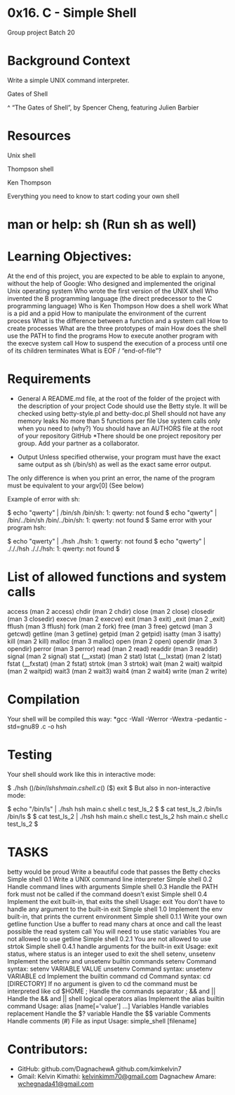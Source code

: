 # 0x16. C - Simple Shell
Group project Batch 20

# Background Context
Write a simple UNIX command interpreter.

Gates of Shell

^ “The Gates of Shell”, by Spencer Cheng, featuring Julien Barbier

# Resources

Unix shell

Thompson shell

Ken Thompson

Everything you need to know to start coding your own shell

# man or help: sh (Run sh as well)

# Learning Objectives:

At the end of this project, you are expected to be able to explain to anyone, without the help of Google:
Who designed and implemented the original Unix operating system
Who wrote the first version of the UNIX shell
Who invented the B programming language (the direct predecessor to the C programming language)
Who is Ken Thompson
How does a shell work
What is a pid and a ppid
How to manipulate the environment of the current process
What is the difference between a function and a system call
How to create processes
What are the three prototypes of main
How does the shell use the PATH to find the programs
How to execute another program with the execve system call
How to suspend the execution of a process until one of its children terminates
What is EOF / “end-of-file”?

# Requirements

* General
A README.md file, at the root of the folder of the project with the description of your project
Code should use the Betty style. It will be checked using betty-style.pl and betty-doc.pl
Shell should not have any memory leaks
No more than 5 functions per file
Use system calls only when you need to (why?)
You should have an AUTHORS file at the root of your repository
GitHub
*There should be one project repository per group. Add your partner as a collaborator.

* Output
Unless specified otherwise, your program must have the exact same output as sh (/bin/sh) as well as the exact same error output.

The only difference is when you print an error, the name of the program must be equivalent to your argv[0] (See below)

Example of error with sh:

$ echo "qwerty" | /bin/sh
/bin/sh: 1: qwerty: not found
$ echo "qwerty" | /bin/../bin/sh
/bin/../bin/sh: 1: qwerty: not found
$
Same error with your program hsh:

$ echo "qwerty" | ./hsh
./hsh: 1: qwerty: not found
$ echo "qwerty" | ./././hsh
./././hsh: 1: qwerty: not found
$

# List of allowed functions and system calls

access (man 2 access)
chdir (man 2 chdir)
close (man 2 close)
closedir (man 3 closedir)
execve (man 2 execve)
exit (man 3 exit)
_exit (man 2 _exit)
fflush (man 3 fflush)
fork (man 2 fork)
free (man 3 free)
getcwd (man 3 getcwd)
getline (man 3 getline)
getpid (man 2 getpid)
isatty (man 3 isatty)
kill (man 2 kill)
malloc (man 3 malloc)
open (man 2 open)
opendir (man 3 opendir)
perror (man 3 perror)
read (man 2 read)
readdir (man 3 readdir)
signal (man 2 signal)
stat (__xstat) (man 2 stat)
lstat (__lxstat) (man 2 lstat)
fstat (__fxstat) (man 2 fstat)
strtok (man 3 strtok)
wait (man 2 wait)
waitpid (man 2 waitpid)
wait3 (man 2 wait3)
wait4 (man 2 wait4)
write (man 2 write)

# Compilation

Your shell will be compiled this way: *gcc -Wall -Werror -Wextra -pedantic -std=gnu89 .c -o hsh

# Testing

Your shell should work like this in interactive mode:

$ ./hsh
($) /bin/ls
hsh main.c shell.c
($)
($) exit
$
But also in non-interactive mode:

$ echo "/bin/ls" | ./hsh
hsh main.c shell.c test_ls_2
$
$ cat test_ls_2
/bin/ls
/bin/ls
$
$ cat test_ls_2 | ./hsh
hsh main.c shell.c test_ls_2
hsh main.c shell.c test_ls_2
$

# TASKS

betty would be proud
Write a beautiful code that passes the Betty checks
Simple shell 0.1
Write a UNIX command line interpreter
Simple shell 0.2
Handle command lines with arguments
Simple shell 0.3
Handle the PATH
fork must not be called if the command doesn’t exist
Simple shell 0.4
Implement the exit built-in, that exits the shell
Usage: exit
You don’t have to handle any argument to the built-in exit
Simple shell 1.0
Implement the env built-in, that prints the current environment
Simple shell 0.1.1
Write your own getline function
Use a buffer to read many chars at once and call the least possible the read system call
You will need to use static variables
You are not allowed to use getline
Simple shell 0.2.1
You are not allowed to use strtok
Simple shell 0.4.1
handle arguments for the built-in exit
Usage: exit status, where status is an integer used to exit the shell
setenv, unsetenv
Implement the setenv and unsetenv builtin commands
setenv
Command syntax: setenv VARIABLE VALUE
unsetenv
Command syntax: unsetenv VARIABLE
cd
Implement the builtin command cd
Command syntax: cd [DIRECTORY]
If no argument is given to cd the command must be interpreted like cd $HOME
;
Handle the commands separator ;
&& and ||
Handle the && and || shell logical operators
alias
Implement the alias builtin command
Usage: alias [name[='value'] ...]
Variables
Handle variables replacement
Handle the $? variable
Handle the $$ variable
Comments
Handle comments (#)
File as input
Usage: simple_shell [filename]

# Contributors:

* GitHub: 
github.com/DagnachewA
github.com/kimkelvin7
* Gmail:
Kelvin Kimathi: kelvinkimm70@gmail.com
Dagnachew Amare: wchegnada41@gmail.com

